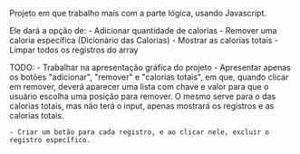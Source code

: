 Projeto em que trabalho mais com a parte lógica, usando Javascript.

Ele dará a opção de:
    - Adicionar quantidade de calorias
    - Remover uma caloria específica (Dicionário das Calorias)
    - Mostrar as calorias totais
    - Limpar todos os registros do array

TODO:
    - Trabalhar na apresentação gráfica do projeto
    - Apresentar apenas os botões "adicionar", "remover" e "calorias totais", em que, quando clicar em remover, deverá aparecer uma lista com chave e valor para que o usuário escolha uma posição para remover. O mesmo serve para o das calorias totais, mas não terá o input, apenas mostrará os registros e as calorias totais.

    - Criar um botão para cada registro, e ao clicar nele, excluir o registro específico.